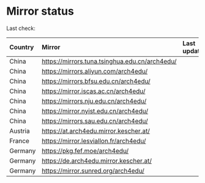 <script src="./time.js"></script>
# Mirror status
Last check: <script type="text/javascript">localize(1699996376.8906376);</script>

|Country|Mirror|Last update|
|:------|:-----|:----------|
|China|https://mirrors.tuna.tsinghua.edu.cn/arch4edu/|<script type="text/javascript">localize(1699943562);</script>|
|China|https://mirrors.aliyun.com/arch4edu/|<script type="text/javascript">localize(1699986376);</script>|
|China|https://mirrors.bfsu.edu.cn/arch4edu/|<script type="text/javascript">localize(1699943562);</script>|
|China|https://mirror.iscas.ac.cn/arch4edu/|<script type="text/javascript">localize(1699943562);</script>|
|China|https://mirrors.nju.edu.cn/arch4edu/|<script type="text/javascript">localize(1699900214);</script>|
|China|https://mirror.nyist.edu.cn/arch4edu/|<script type="text/javascript">localize(1699986376);</script>|
|China|https://mirrors.sau.edu.cn/arch4edu/|<script type="text/javascript">localize(1699986376);</script>|
|Austria|https://at.arch4edu.mirror.kescher.at/|<script type="text/javascript">localize(1699986376);</script>|
|France|https://mirror.lesviallon.fr/arch4edu/|<script type="text/javascript">localize(1699943562);</script>|
|Germany|https://pkg.fef.moe/arch4edu/|<script type="text/javascript">localize(1699986376);</script>|
|Germany|https://de.arch4edu.mirror.kescher.at/|<script type="text/javascript">localize(1699986376);</script>|
|Germany|https://mirror.sunred.org/arch4edu/|<script type="text/javascript">localize(1699986376);</script>|

<script src="./tablefilter/tablefilter.js"></script>
<script src="./table.js"></script>